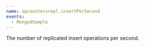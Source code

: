 ```yaml
---
name: opcountersrepl.insertPerSecond
events:
  - MongodSample
---
```


The number of replicated insert operations per second.